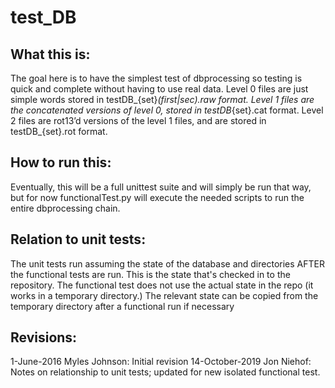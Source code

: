 test_DB
=======

What this is:
-------------
The goal here is to have the simplest test of dbprocessing so testing is quick
and complete without having to use real data. Level 0 files are just simple
words stored in testDB_{set}_(first|sec).raw format. Level 1 files are the
concatenated versions of level 0, stored in testDB_{set}.cat format. Level 2
files are rot13’d versions of the level 1 files, and are stored in
testDB_{set}.rot format.


How to run this:
----------------
Eventually, this will be a full unittest suite and will simply be run that way,
but for now functionalTest.py will execute the needed scripts to run the
entire dbprocessing chain.

Relation to unit tests:
-----------------------
The unit tests run assuming the state of the database and directories
AFTER the functional tests are run. This is the state that's checked
in to the repository. The functional test does not use the actual
state in the repo (it works in a temporary directory.) The relevant
state can be copied from the temporary directory after a functional
run if necessary

Revisions:
----------
1-June-2016 Myles Johnson: Initial revision
14-October-2019 Jon Niehof: Notes on relationship to unit tests; updated
                            for new isolated functional test.

